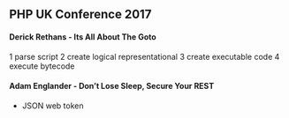 PHP UK Conference 2017
-

#### Derick Rethans - Its All About The Goto

1 parse script
2 create logical representational
3 create executable code
4 execute bytecode

#### Adam Englander - Don’t Lose Sleep, Secure Your REST

* JSON web token
